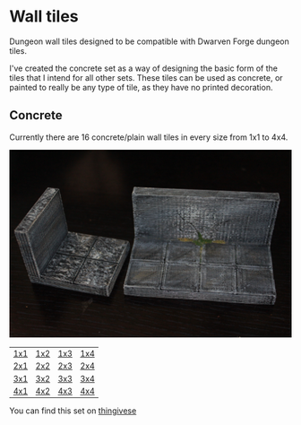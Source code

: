 Wall tiles
===========

Dungeon wall tiles designed to be compatible with Dwarven Forge dungeon tiles.

I've created the concrete set as a way of designing the basic form of the tiles that I intend for all other sets.  These tiles can be used as concrete, or painted to really be any type of tile, as they have no printed decoration.

Concrete
--------

Currently there are 16 concrete/plain wall tiles in every size from 1x1 to 4x4.

![2x2 wall](IMG_7756.JPG)


<table>
<tr><td><a href="concrete_edge_wall_1x1.stl">1x1</a></td><td><a href="concrete_edge_wall_1x2.stl">1x2</a></td><td><a href="concrete_edge_wall_1x3.stl">1x3</a></td><td><a href="concrete_edge_wall_1x4.stl">1x4</a></td></tr>
<tr><td><a href="concrete_edge_wall_2x1.stl">2x1</a></td><td><a href="concrete_edge_wall_2x2.stl">2x2</a></td><td><a href="concrete_edge_wall_2x3.stl">2x3</a></td><td><a href="concrete_edge_wall_2x4.stl">2x4</a></td></tr>
<tr><td><a href="concrete_edge_wall_3x1.stl">3x1</a></td><td><a href="concrete_edge_wall_3x2.stl">3x2</a></td><td><a href="concrete_edge_wall_3x3.stl">3x3</a></td><td><a href="concrete_edge_wall_3x4.stl">3x4</a></td></tr>
<tr><td><a href="concrete_edge_wall_4x1.stl">4x1</a></td><td><a href="concrete_edge_wall_4x2.stl">4x2</a></td><td><a href="concrete_edge_wall_4x3.stl">4x3</a></td><td><a href="concrete_edge_wall_4x4.stl">4x4</a></td></tr>
</table>

You can find this set on [thingivese](http://www.thingiverse.com/thing:234363)


